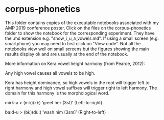 # corpus-phonetics
This folder contains copies of the executable notebooks associated with my AMP 2019 conference poster. Click on the files on the corpus-phonetics folder to show the notebook for the corresponding experiment. They have the .md extension e.g. "show_i_u_a_vowels.md". If using a small screen (e.g. smartphone) you may need to first click on "View code". Not all the notebooks view well on small screens but the figures showing the main results display ok and are usually at the end of the notebook.

More information on Kera vowel height harmony (from Pearce, 2012):

Any high vowel causes all vowels to be high.

Kera has height dominance, so high vowels in the root will trigger left to right harmony and 
high vowel suffixes will trigger right to left harmony. The domain for this harmony is the 
morphological word. 

mirk-a > (mír)(kɨ́:) ‘greet her (3sf)’ (Left-to-right) 

ba:d-u > (bɨ:)(dù:) ‘wash him (3sm)’ (Right-to-left) 
